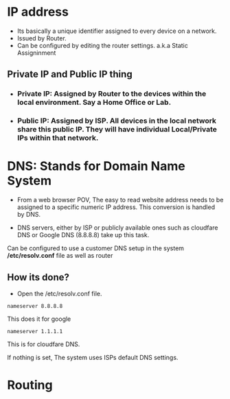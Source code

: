 # IP address
- Its basically a unique identifier assigned to every device on a network.
- Issued by Router.
- Can be configured by editing the router settings. a.k.a Static Assigninment

## Private IP and Public IP thing
- ### Private IP: Assigned by Router to the devices within the local environment. Say a Home Office or Lab.

- ### Public IP: Assigned by ISP. All devices in the local network share this public IP. They will have individual Local/Private IPs within that network.


# DNS: Stands for Domain Name System
- From a web browser POV, The easy to read website address needs to be assigned to a specific numeric IP address. This conversion is handled by DNS.

- DNS servers, either by ISP or publicly available ones such as cloudfare DNS or Google DNS (8.8.8.8) take up this task.

Can be configured to use a customer DNS setup in the system **/etc/resolv.conf** file as well as router

## How its done?
- Open the /etc/resolv.conf file.
```
nameserver 8.8.8.8
``` 
This does it for google
```
nameserver 1.1.1.1
```
This is for cloudfare DNS.

If nothing is set, The system uses ISPs default DNS settings.
# Routing
